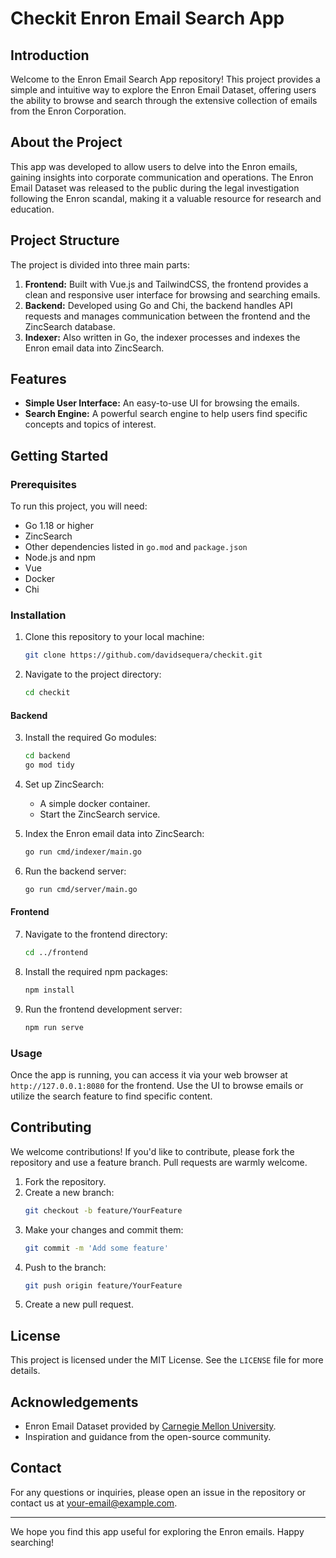 # Checkit Enron Email Search App

## Introduction

Welcome to the Enron Email Search App repository! This project provides a simple and intuitive way to explore the Enron Email Dataset, offering users the ability to browse and search through the extensive collection of emails from the Enron Corporation.

## About the Project

This app was developed to allow users to delve into the Enron emails, gaining insights into corporate communication and operations. The Enron Email Dataset was released to the public during the legal investigation following the Enron scandal, making it a valuable resource for research and education.

## Project Structure

The project is divided into three main parts:

1. **Frontend:** Built with Vue.js and TailwindCSS, the frontend provides a clean and responsive user interface for browsing and searching emails.
2. **Backend:** Developed using Go and Chi, the backend handles API requests and manages communication between the frontend and the ZincSearch database.
3. **Indexer:** Also written in Go, the indexer processes and indexes the Enron email data into ZincSearch.

## Features

- **Simple User Interface:** An easy-to-use UI for browsing the emails.
- **Search Engine:** A powerful search engine to help users find specific concepts and topics of interest.

## Getting Started

### Prerequisites

To run this project, you will need:

- Go 1.18 or higher
- ZincSearch
- Other dependencies listed in `go.mod` and `package.json`
- Node.js and npm
- Vue
- Docker
- Chi

### Installation

1. Clone this repository to your local machine:
    ```bash
    git clone https://github.com/davidsequera/checkit.git
    ```
2. Navigate to the project directory:
    ```bash
    cd checkit
    ```

#### Backend

3. Install the required Go modules:
    ```bash
    cd backend
    go mod tidy
    ```

4. Set up ZincSearch:
    - A simple docker container.
    - Start the ZincSearch service.

5. Index the Enron email data into ZincSearch:
    ```bash
    go run cmd/indexer/main.go
    ```

6. Run the backend server:
    ```bash
    go run cmd/server/main.go
    ```

#### Frontend

7. Navigate to the frontend directory:
    ```bash
    cd ../frontend
    ```

8. Install the required npm packages:
    ```bash
    npm install
    ```

9. Run the frontend development server:
    ```bash
    npm run serve
    ```

### Usage

Once the app is running, you can access it via your web browser at `http://127.0.0.1:8080` for the frontend. Use the UI to browse emails or utilize the search feature to find specific content.

## Contributing

We welcome contributions! If you'd like to contribute, please fork the repository and use a feature branch. Pull requests are warmly welcome.

1. Fork the repository.
2. Create a new branch:
    ```bash
    git checkout -b feature/YourFeature
    ```
3. Make your changes and commit them:
    ```bash
    git commit -m 'Add some feature'
    ```
4. Push to the branch:
    ```bash
    git push origin feature/YourFeature
    ```
5. Create a new pull request.

## License

This project is licensed under the MIT License. See the `LICENSE` file for more details.

## Acknowledgements

- Enron Email Dataset provided by [Carnegie Mellon University](https://www.cs.cmu.edu/~./enron/).
- Inspiration and guidance from the open-source community.

## Contact

For any questions or inquiries, please open an issue in the repository or contact us at your-email@example.com.

---

We hope you find this app useful for exploring the Enron emails. Happy searching!